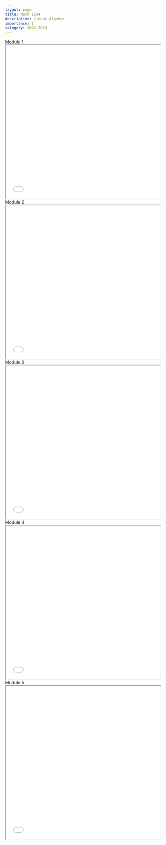 ```yaml
---
layout: page
title: math 1554
description: Linear Algebra
importance: 1
category: 2022-2023
---
```


<div class="caption">
    Module 1
</div>
<iframe src="../assets/pdf/math1554-1.pdf" width="100%" height="500px"></iframe>

<div class="caption">
    Module 2
</div>
<iframe src="../assets/pdf/math1554-2.pdf" width="100%" height="500px"></iframe>

<div class="caption">
    Module 3
</div>
<iframe src="../assets/pdf/math1554-3.pdf" width="100%" height="500px"></iframe>

<div class="caption">
    Module 4
</div>
<iframe src="../assets/pdf/math1554-4.pdf" width="100%" height="500px"></iframe>

<div class="caption">
    Module 5
</div>
<iframe src="../assets/pdf/math1554-5.pdf" width="100%" height="500px"></iframe>